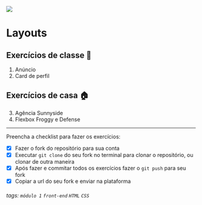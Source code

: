 ![](https://i.imgur.com/xG74tOh.png)

# Layouts

## Exercícios de classe 🏫

1. Anúncio
2. Card de perfil

## Exercícios de casa 🏠
3. Agência Sunnyside 
4. Flexbox Froggy e Defense

---

Preencha a checklist para fazer os exercícios:

-   [X] Fazer o fork do repositório para sua conta
-   [X] Executar `git clone` do seu fork no terminal para clonar o repositório, ou clonar de outra maneira
-   [X] Após fazer e commitar todos os exercícios fazer o `git push` para seu fork
-   [X] Copiar a url do seu fork e enviar na plataforma

###### tags: `módulo 1` `front-end` `HTML` `CSS`

